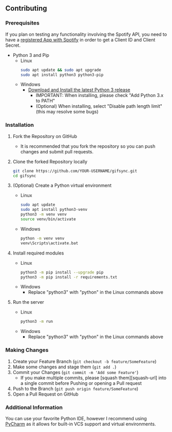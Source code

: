 ## Contributing
### Prerequisites

If you plan on testing any functionality involving the Spotify API, you need to have a [registered App with Spotify][spotifydev-url] in order to get a Client ID and Client Secret.

* Python 3 and Pip
    * Linux
        ```sh
        sudo apt update && sudo apt upgrade
        sudo apt install python3 python3-pip
        ```
    * Windows
        * [Download and Install the latest Python 3 release][windows-python-url]
            * IMPORTANT: When installing, please check "Add Python 3.x to PATH"
            * (Optional) When installing, select "Disable path length limit" (this may resolve some bugs)

### Installation
 
1. Fork the Repository on GitHub
    * It is recommended that you fork the repository so you can push changes and submit pull requests.

2. Clone the forked Repository locally
    ```sh
    git clone https://github.com/YOUR-USERNAME/gifsync.git
    cd gifsync
    ```

2. (Optional) Create a Python virtual environment
    * Linux
        ```sh
        sudo apt update
        sudo apt install python3-venv
        python3 -m venv venv
        source venv/bin/activate
        ```
    * Windows
        ```sh
        python -m venv venv
        venv\Scripts\activate.bat
        ```

3. Install required modules
    * Linux
        ```sh
        python3 -m pip install --upgrade pip
        python3 -m pip install -r requirements.txt
        ```
    * Windows
        * Replace "python3" with "python" in the Linux commands above

4. Run the server
    * Linux
        ```sh
        python3 -m run
        ```
    * Windows
        * Replace "python3" with "python" in the Linux commands above

### Making Changes
1. Create your Feature Branch (`git checkout -b feature/SomeFeature`)
2. Make some changes and stage them (`git add .`)
3. Commit your Changes (`git commit -m 'Add some Feature'`)
    - If you make multiple commits, please [squash them][squash-url] into a single commit before Pushing or opening a Pull request
4. Push to the Branch (`git push origin feature/SomeFeature`)
5. Open a Pull Request on GitHub

### Additional Information
You can use your favorite Python IDE, however I recommend using [PyCharm][pycharm-url] as it allows for built-in VCS support and virtual environments.

[spotifydev-url]: https://developer.spotify.com/dashboard/login
[windows-python-url]: https://www.python.org/downloads/windows/
[pycharm-url]: https://www.jetbrains.com/pycharm/